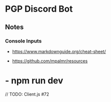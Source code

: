 # PGP Discord Bot

## Notes

### Console Inputs

- https://www.markdownguide.org/cheat-sheet/

- https://github.com/mpalmr/resources

# - npm run dev  
// TODO: Client.js #72
